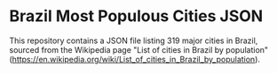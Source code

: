 # Brazil Most Populous Cities JSON

This repository contains a JSON file listing 319 major cities in Brazil, sourced from the Wikipedia page "List of cities in Brazil by population" (https://en.wikipedia.org/wiki/List_of_cities_in_Brazil_by_population).
